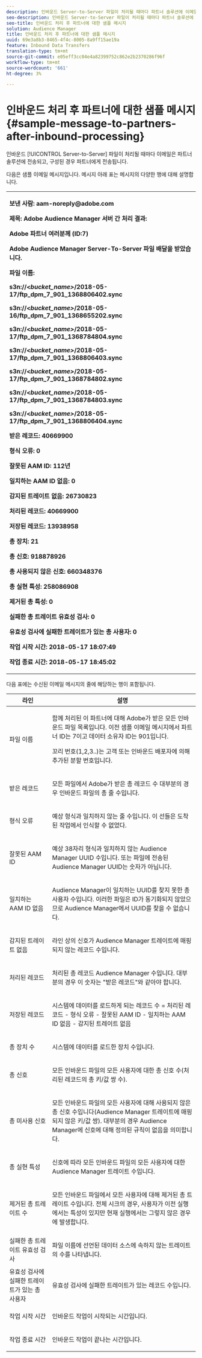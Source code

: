 ```yaml
---
description: 인바운드 Server-to-Server 파일이 처리될 때마다 파트너 솔루션에 이메일을 통해 수신기가 전송되고, 구성된 경우 파트너에게 영수증이 전송됩니다.
seo-description: 인바운드 Server-to-Server 파일이 처리될 때마다 파트너 솔루션에 이메일을 통해 수신기가 전송되고, 구성된 경우 파트너에게 영수증이 전송됩니다.
seo-title: 인바운드 처리 후 파트너에 대한 샘플 메시지
solution: Audience Manager
title: 인바운드 처리 후 파트너에 대한 샘플 메시지
uuid: 69e3a8b3-8465-4f4c-8005-8a9ff15ae19a
feature: Inbound Data Transfers
translation-type: tm+mt
source-git-commit: e05eff3cc04e4a82399752c862e2b2370286f96f
workflow-type: tm+mt
source-wordcount: '661'
ht-degree: 3%

---
```



# 인바운드 처리 후 파트너에 대한 샘플 메시지{#sample-message-to-partners-after-inbound-processing}

인바운드 [!UICONTROL Server-to-Server] 파일이 처리될 때마다 이메일은 파트너 솔루션에 전송되고, 구성된 경우 파트너에게 전송됩니다.

<!-- r_inbound_message.xml -->

다음은 샘플 이메일 메시지입니다. 메시지 아래 표는 메시지의 다양한 행에 대해 설명합니다.

<table id="table_F579C2278A044213BFCEF97F3BEC2C0C"> 
 <tbody> 
  <tr> 
   <td colname="col1"> <p> <b>보낸 사람: aam-noreply@adobe.com </b> </p> <p> <b>제목: Adobe Audience Manager 서버 간 처리 결과:</b> </p> <p> <b>Adobe 파트너 여러분께 (ID:7)</b> <b></b> </p> <p> <b>Adobe Audience Manager Server-To-Server 파일 배달을 받았습니다.</b> </p> <p> <b>파일 이름:</b> <i></i> </p> <p> <b> s3n://&lt;<i>bucket_name&gt;</i>/2018-05-17/ftp_dpm_7_901_1368806402.sync</b> </p> <p> <b> s3n://&lt;<i>bucket_name&gt;</i>/2018-05-16/ftp_dpm_7_901_1368655202.sync </b> </p> <p> <b>s3n://&lt;<i>bucket_name&gt;</i>/2018-05-17/ftp_dpm_7_901_1368784804.sync </b> </p> <p> <b>s3n://&lt;<i>bucket_name&gt;</i>/2018-05-17/ftp_dpm_7_901_1368806403.sync </b> </p> <p> <b>s3n://&lt;<i>bucket_name&gt;</i>/2018-05-17/ftp_dpm_7_901_1368784802.sync </b> </p> <p> <b>s3n://&lt;<i>bucket_name&gt;</i>/2018-05-17/ftp_dpm_7_901_1368784803.sync </b> </p> <p> <b>s3n://&lt;<i>bucket_name&gt;</i>/2018-05-17/ftp_dpm_7_901_1368806404.sync</b> </p> <p> <b>받은 레코드: 40669900</b> </p> <p><b>형식 오류: 0</b> </p> <p> <b>잘못된 AAM ID: 112년 </b> </p> <p> <b>일치하는 AAM ID 없음: 0 </b> </p> <p> <b>감지된 트레이트 없음: 26730823 </b> </p> <p> <b>처리된 레코드: 40669900 </b> </p> <p> <b>저장된 레코드: 13938958 </b> </p> <p> <b>총 장치: 21 </b> </p> <p> <b>총 신호: 918878926 </b> </p> <p> <b>총 사용되지 않은 신호: 660348376 </b> </p> <p> <b>총 실현 특성: 258086908 </b> </p> <p> <b>제거된 총 특성: 0 </b> </p> <p> <b>실패한 총 트레이트 유효성 검사: 0 </b> </p> <p> <b>유효성 검사에 실패한 트레이트가 있는 총 사용자: 0 </b> </p> <p> <b>작업 시작 시간: 2018-05-17 18:07:49 </b> </p> <p> <b>작업 종료 시간: 2018-05-17 18:45:02</b> </p> </td> 
  </tr> 
 </tbody> 
</table>

다음 표에는 수신된 이메일 메시지의 줄에 해당하는 행이 포함됩니다.

<table id="table_93076D46AC50411395E72B9B987E99BE"> 
 <thead> 
  <tr> 
   <th colname="col1" class="entry"> 라인 </th> 
   <th colname="col2" class="entry"> 설명 </th> 
  </tr> 
 </thead>
 <tbody> 
  <tr> 
   <td colname="col1"> 파일 이름 </td> 
   <td colname="col2"> <p>함께 처리된 이 파트너에 대해 Adobe가 받은 모든 인바운드 파일 목록입니다. 이전 샘플 이메일 메시지에서 파트너 ID는 7이고 데이터 소유자 ID는 901입니다. </p> <p>꼬리 번호(1,2,3..)는 고객 또는 인바운드 배포자에 의해 추가된 분할 번호입니다. </p> </td> 
  </tr> 
  <tr> 
   <td colname="col1"> 받은 레코드 </td> 
   <td colname="col2"> <p>모든 파일에서 Adobe가 받은 총 레코드 수 대부분의 경우 인바운드 파일의 총 줄 수입니다. </p> </td> 
  </tr> 
  <tr> 
   <td colname="col1"> 형식 오류 </td> 
   <td colname="col2"> <p>예상 형식과 일치하지 않는 줄 수입니다. 이 선들은 도착된 작업에서 인식할 수 없었다. </p> </td> 
  </tr> 
  <tr> 
   <td colname="col1"> 잘못된 AAM ID </td> 
   <td colname="col2"> <p>예상 38자리 형식과 일치하지 않는 Audience Manager UUID 수입니다. 또는 파일에 전송된 Audience Manager UUID는 숫자가 아닙니다. </p> </td> 
  </tr> 
  <tr> 
   <td colname="col1"> 일치하는 AAM ID 없음 </td> 
   <td colname="col2"> <p>Audience Manager이 일치하는 UUID를 찾지 못한 총 사용자 수입니다. 이러한 파일은 ID가 동기화되지 않았으므로 Audience Manager에서 UUID를 찾을 수 없습니다. </p> </td> 
  </tr> 
  <tr> 
   <td colname="col1"> 감지된 트레이트 없음 </td> 
   <td colname="col2"> <p>라인 상의 신호가 Audience Manager 트레이트에 매핑되지 않는 레코드 수입니다. </p> </td> 
  </tr> 
  <tr> 
   <td colname="col1"> 처리된 레코드 </td> 
   <td colname="col2"> <p>처리된 총 레코드 Audience Manager 수입니다. 대부분의 경우 이 숫자는 "받은 레코드"와 같아야 합니다. </p> </td> 
  </tr> 
  <tr> 
   <td colname="col1"> 저장된 레코드 </td> 
   <td colname="col2"> <p>시스템에 데이터를 로드하게 되는 레코드 수 = 처리된 레코드 - 형식 오류 - 잘못된 AAM ID - 일치하는 AAM ID 없음 - 감지된 트레이트 없음 </p> </td> 
  </tr> 
  <tr> 
   <td colname="col1"> 총 장치 수 </td> 
   <td colname="col2"> <p>시스템에 데이터를 로드한 장치 수입니다. </p> </td> 
  </tr> 
  <tr> 
   <td colname="col1"> 총 신호 </td> 
   <td colname="col2"> <p> 모든 인바운드 파일의 모든 사용자에 대한 총 신호 수(처리된 레코드의 총 키/값 쌍 수). </p> </td> 
  </tr> 
  <tr> 
   <td colname="col1"> 총 미사용 신호 </td> 
   <td colname="col2"> <p>모든 인바운드 파일의 모든 사용자에 대해 사용되지 않은 총 신호 수입니다(Audience Manager 트레이트에 매핑되지 않은 키/값 쌍). 대부분의 경우 Audience Manager에 신호에 대해 정의된 규칙이 없음을 의미합니다. </p> </td> 
  </tr> 
  <tr> 
   <td colname="col1"> 총 실현 특성 </td> 
   <td colname="col2"> <p>신호에 따라 모든 인바운드 파일의 모든 사용자에 대한 Audience Manager 트레이트 수입니다. </p> </td> 
  </tr> 
  <tr> 
   <td colname="col1"> 제거된 총 트레이트 수 </td> 
   <td colname="col2"> <p> 모든 인바운드 파일에서 모든 사용자에 대해 제거된 총 트레이트 수입니다. 전체 시크의 경우, 사용자가 이전 실행에서는 특성이 있지만 현재 실행에서는 그렇지 않은 경우에 발생합니다. </p> </td> 
  </tr> 
  <tr> 
   <td colname="col1"> 실패한 총 트레이트 유효성 검사 </td> 
   <td colname="col2"> <p>파일 이름에 선언된 데이터 소스에 속하지 않는 트레이트의 수를 나타냅니다. </p> </td> 
  </tr> 
  <tr> 
   <td colname="col1"> 유효성 검사에 실패한 트레이트가 있는 총 사용자 </td> 
   <td colname="col2"> <p>유효성 검사에 실패한 트레이트가 있는 레코드 수입니다. </p> </td> 
  </tr> 
  <tr> 
   <td colname="col1"> 작업 시작 시간 </td> 
   <td colname="col2"> <p>인바운드 작업이 시작되는 시간입니다. </p> </td> 
  </tr> 
  <tr> 
   <td colname="col1"> 작업 종료 시간 </td> 
   <td colname="col2"> <p>인바운드 작업이 끝나는 시간입니다. </p> </td> 
  </tr> 
 </tbody> 
</table>